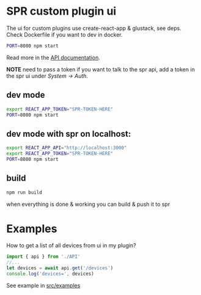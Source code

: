 # SPR custom plugin ui

The ui for custom plugins use create-react-app & glustack, see deps.
Check Dockerfile if you want to dev in docker.

```sh
PORT=8080 npm start
```

Read more in the [API documentation](https://www.supernetworks.org/pages/api/0).

**NOTE** need to pass a token if you want to talk to the spr api, add a token in the spr ui under _System -> Auth_.

## dev mode

```sh
export REACT_APP_TOKEN="SPR-TOKEN-HERE"
PORT=8080 npm start
```

## dev mode with spr on localhost:

```sh
export REACT_APP_API="http://localhost:3000"
export REACT_APP_TOKEN="SPR-TOKEN-HERE"
PORT=8080 npm start
```

## build

```sh
npm run build
```

when everything is done & working you can build & push it to spr

# Examples

How to get a list of all devices from ui in my plugin?

```js
import { api } from './API'
//...
let devices = await api.get('/devices')
console.log('devices=', devices)
```

See example in [src/examples](src/examples/)
